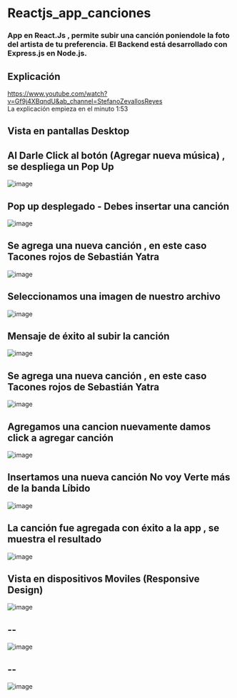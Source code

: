 # Reactjs_app_canciones
### App en React.Js , permite subir una canción poniendole la foto del artista de tu preferencia. El Backend está desarrollado con Express.js en Node.js.

## Explicación
https://www.youtube.com/watch?v=Gf9j4XBqndU&ab_channel=StefanoZevallosReyes </br>
La explicación empieza en el minuto 1:53

## Vista en pantallas Desktop
## Al Darle Click al botón (Agregar nueva música) , se despliega un Pop Up
![image](https://github.com/StefanoZevallos/Reactjs_app_canciones/assets/107054283/0ac1d795-4e31-4c2c-a17e-14ec02e0a0a9)

## Pop up desplegado - Debes insertar una canción
![image](https://github.com/StefanoZevallos/Reactjs_app_canciones/assets/107054283/0d80a061-dd47-40ee-b502-cd05941ac08c)
## Se agrega una nueva canción , en este caso Tacones rojos de Sebastián Yatra
![image](https://github.com/StefanoZevallos/Reactjs_app_canciones/assets/107054283/11f75aa4-704b-4a36-8849-36151657ca00)
## Seleccionamos una imagen de nuestro archivo
![image](https://github.com/StefanoZevallos/Reactjs_app_canciones/assets/107054283/51e28229-4d45-425e-b83f-514cfb2df43e)

## Mensaje de éxito al subir la canción
![image](https://github.com/StefanoZevallos/Reactjs_app_canciones/assets/107054283/a1a5928a-d15f-4cd0-b2d9-11750e7c45cf)
## Se agrega una nueva canción , en este caso Tacones rojos de Sebastián Yatra
![image](https://github.com/StefanoZevallos/Reactjs_app_canciones/assets/107054283/dbeb0372-2e2e-4ebb-bcf0-d4097aba8620)
## Agregamos una cancion nuevamente damos click a agregar canción
![image](https://github.com/StefanoZevallos/Reactjs_app_canciones/assets/107054283/3758a2bb-2462-4842-8910-091e6bb93cf2)
## Insertamos una nueva canción No voy Verte más de la banda Líbido
![image](https://github.com/StefanoZevallos/Reactjs_app_canciones/assets/107054283/f3e74962-fc8a-487a-8701-d6ceeb2030a0)
## La canción fue agregada con éxito a la app , se muestra el resultado
![image](https://github.com/StefanoZevallos/Reactjs_app_canciones/assets/107054283/ef8e417c-5bcc-473d-8b60-7f602f7649fe)

## Vista en dispositivos Moviles (Responsive Design)
![image](https://github.com/StefanoZevallos/Reactjs_app_canciones/assets/107054283/263a21e7-1121-4de0-bbb5-2895fe83a43e)
## --
![image](https://github.com/StefanoZevallos/Reactjs_app_canciones/assets/107054283/718eaec4-39af-47cb-8e21-b2d32641b191)
## --
![image](https://github.com/StefanoZevallos/Reactjs_app_canciones/assets/107054283/ff976863-4fcc-431e-adb1-cce6e9b54207)

